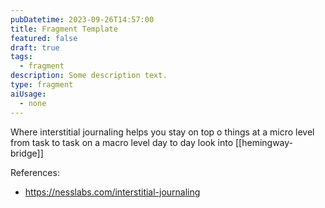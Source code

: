 ```yaml
---
pubDatetime: 2023-09-26T14:57:00
title: Fragment Template
featured: false
draft: true
tags:
  - fragment
description: Some description text.
type: fragment
aiUsage:
  - none
---
```


Where interstitial journaling helps you stay on top o things at a micro level from task to task on a macro level day to day look into [[hemingway-bridge]]

References:

- https://nesslabs.com/interstitial-journaling
